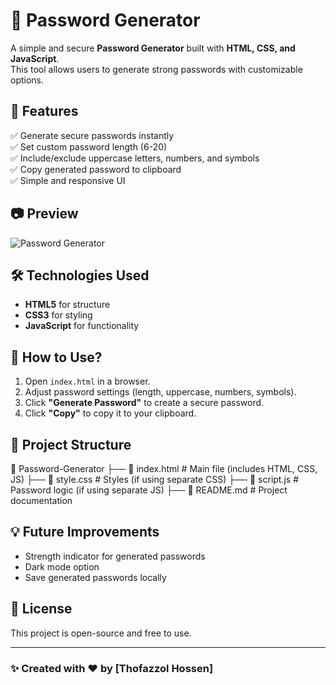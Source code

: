 # 🔐 Password Generator

A simple and secure **Password Generator** built with **HTML, CSS, and JavaScript**.  
This tool allows users to generate strong passwords with customizable options.

## 🚀 Features
✅ Generate secure passwords instantly  
✅ Set custom password length (6-20)  
✅ Include/exclude uppercase letters, numbers, and symbols  
✅ Copy generated password to clipboard  
✅ Simple and responsive UI  

## 📷 Preview
![Password Generator](https://thofazzolhossen.github.io/Javascript-Password-Generator/)

## 🛠️ Technologies Used
- **HTML5** for structure  
- **CSS3** for styling  
- **JavaScript** for functionality  

## 🎯 How to Use?
1. Open `index.html` in a browser.  
2. Adjust password settings (length, uppercase, numbers, symbols).  
3. Click **"Generate Password"** to create a secure password.  
4. Click **"Copy"** to copy it to your clipboard.  

## 📂 Project Structure

📂 Password-Generator ├── 📄 index.html # Main file (includes HTML, CSS, JS) ├── 📄 style.css # Styles (if using separate CSS) ├── 📄 script.js # Password logic (if using separate JS) ├── 📄 README.md # Project documentation

## 💡 Future Improvements
- Strength indicator for generated passwords  
- Dark mode option  
- Save generated passwords locally  

## 📜 License
This project is open-source and free to use.  

---

### ✨ Created with ❤️ by [Thofazzol Hossen]
